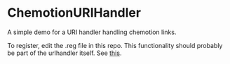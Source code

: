 # ChemotionURIHandler

A simple demo for a URI handler handling chemotion links.

To register, edit the .reg file in this repo.
This functionality should probably be part of the urlhandler itself. See [this](https://stackoverflow.com/questions/35626050/registering-custom-url-handler-in-c-sharp-on-windows-8).
